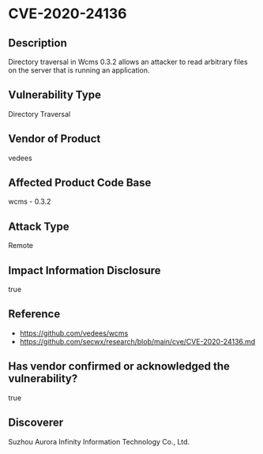 # CVE-2020-24136

## Description
Directory traversal in Wcms 0.3.2 allows an attacker to read arbitrary files on the server that is running an application.

## Vulnerability Type
Directory Traversal

## Vendor of Product
vedees

## Affected Product Code Base
wcms - 0.3.2

## Attack Type
Remote

## Impact Information Disclosure
true

## Reference
- https://github.com/vedees/wcms
- https://github.com/secwx/research/blob/main/cve/CVE-2020-24136.md

## Has vendor confirmed or acknowledged the vulnerability?
true

## Discoverer
Suzhou Aurora Infinity Information Technology Co., Ltd.
